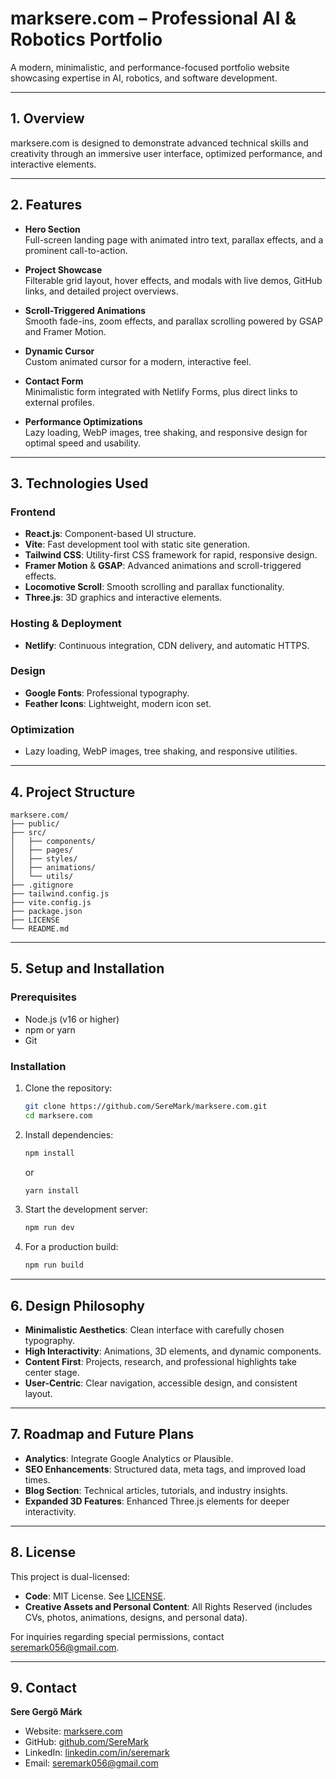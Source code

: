 # marksere.com – Professional AI & Robotics Portfolio

A modern, minimalistic, and performance-focused portfolio website showcasing expertise in AI, robotics, and software development.

---

## 1. Overview

marksere.com is designed to demonstrate advanced technical skills and creativity through an immersive user interface, optimized performance, and interactive elements.

---

## 2. Features

- **Hero Section**  
  Full-screen landing page with animated intro text, parallax effects, and a prominent call-to-action.

- **Project Showcase**  
  Filterable grid layout, hover effects, and modals with live demos, GitHub links, and detailed project overviews.

- **Scroll-Triggered Animations**  
  Smooth fade-ins, zoom effects, and parallax scrolling powered by GSAP and Framer Motion.

- **Dynamic Cursor**  
  Custom animated cursor for a modern, interactive feel.

- **Contact Form**  
  Minimalistic form integrated with Netlify Forms, plus direct links to external profiles.

- **Performance Optimizations**  
  Lazy loading, WebP images, tree shaking, and responsive design for optimal speed and usability.

---

## 3. Technologies Used

### Frontend

- **React.js**: Component-based UI structure.
- **Vite**: Fast development tool with static site generation.
- **Tailwind CSS**: Utility-first CSS framework for rapid, responsive design.
- **Framer Motion** & **GSAP**: Advanced animations and scroll-triggered effects.
- **Locomotive Scroll**: Smooth scrolling and parallax functionality.
- **Three.js**: 3D graphics and interactive elements.

### Hosting & Deployment

- **Netlify**: Continuous integration, CDN delivery, and automatic HTTPS.

### Design

- **Google Fonts**: Professional typography.
- **Feather Icons**: Lightweight, modern icon set.

### Optimization

- Lazy loading, WebP images, tree shaking, and responsive utilities.

---

## 4. Project Structure

```
marksere.com/
├── public/
├── src/
│   ├── components/
│   ├── pages/
│   ├── styles/
│   ├── animations/
│   └── utils/
├── .gitignore
├── tailwind.config.js
├── vite.config.js
├── package.json
├── LICENSE
└── README.md
```

---

## 5. Setup and Installation

### Prerequisites

- Node.js (v16 or higher)
- npm or yarn
- Git

### Installation

1. Clone the repository:
   ```bash
   git clone https://github.com/SereMark/marksere.com.git
   cd marksere.com
   ```
2. Install dependencies:
   ```bash
   npm install
   ```
   or
   ```bash
   yarn install
   ```
3. Start the development server:
   ```bash
   npm run dev
   ```
4. For a production build:
   ```bash
   npm run build
   ```

---

## 6. Design Philosophy

- **Minimalistic Aesthetics**: Clean interface with carefully chosen typography.
- **High Interactivity**: Animations, 3D elements, and dynamic components.
- **Content First**: Projects, research, and professional highlights take center stage.
- **User-Centric**: Clear navigation, accessible design, and consistent layout.

---

## 7. Roadmap and Future Plans

- **Analytics**: Integrate Google Analytics or Plausible.
- **SEO Enhancements**: Structured data, meta tags, and improved load times.
- **Blog Section**: Technical articles, tutorials, and industry insights.
- **Expanded 3D Features**: Enhanced Three.js elements for deeper interactivity.

---

## 8. License

This project is dual-licensed:

- **Code**: MIT License. See [LICENSE](./LICENSE).
- **Creative Assets and Personal Content**: All Rights Reserved (includes CVs, photos, animations, designs, and personal data).

For inquiries regarding special permissions, contact [seremark056@gmail.com](mailto:seremark056@gmail.com).

---

## 9. Contact

**Sere Gergő Márk**

- Website: [marksere.com](https://marksere.com)
- GitHub: [github.com/SereMark](https://github.com/SereMark)
- LinkedIn: [linkedin.com/in/seremark](https://linkedin.com/in/seremark)
- Email: [seremark056@gmail.com](mailto:seremark056@gmail.com)
